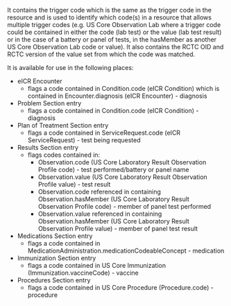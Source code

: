 It contains the trigger code which is the same as the trigger code in the resource and is used to identify which code(s) in a resource that allows multiple trigger codes (e.g. US Core Observation Lab where a trigger code could be contained in either the code (lab test) or the value (lab test result) or in the case of a battery or panel of tests, in the hasMember as another US Core Observation Lab code or value). It also contains the RCTC OID and RCTC version of the value set from which the code was matched. 

It is available for use in the following places:

* eICR Encounter
  * flags a code contained in Condition.code (eICR Condition) which is contained in Encounter.diagnosis (eICR Encounter) - diagnosis
* Problem Section entry
  * flags a code contained in Condition.code (eICR Condition) - diagnosis
* Plan of Treatment Section entry
  * flags a code contained in ServiceRequest.code (eICR ServiceRequest) - test being requested
* Results Section entry
  * flags codes contained in:
    * Observation.code (US Core Laboratory Result Observation Profile code) - test performed/battery or panel name
    * Observation.value (US Core Laboratory Result Observation Profile value) - test result
    * Observation.code referenced in containing Observation.hasMember (US Core Laboratory Result Observation Profile code) - member of panel test performed
    * Observation.value referenced in containing Observation.hasMember (US Core Laboratory Result Observation Profile value) - member of panel test result
* Medications Section entry
  * flags a code contained in MedicationAdministration.medicationCodeableConcept - medication
* Immunization Section entry
  * flags a code contained in US Core Immunization (Immunization.vaccineCode) - vaccine
* Procedures Section entry
  * flags a code contained in US Core Procedure (Procedure.code) - procedure